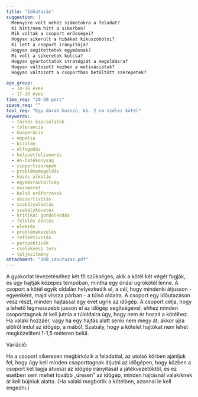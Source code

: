 ```yaml
---
title: "Időutazás"
suggestion: | 
  Mennyire volt nehéz számotokra a feladat?
  Ki hitt/nem hitt a sikerben?
  Mik voltak a csoport erősségei?
  Hogyan sikerült a hibákat kiküszöbölni?
  Ki lett a csoport irányítója?
  Hogyan segítettetek egymásnak?
  Mi volt a sikeretek kulcsa?
  Hogyan gyártottatok stratégiát a megoldásra?
  Hogyan változott közben a motivációtok?
  Hogyan változott a csoportban betöltött szerepetek?

age_group:
  - 14-16 éves
  - 17-20 éves
time_req: "20-30 perc"
space_req: ""
tool_req: "Egy darab hosszú, kb. 2 cm széles kötél"
keywords: 
  - társas kapcsolatok
  - tolerancia
  - kooperáció
  - empátia
  - bizalom
  - elfogadás
  - helyzetfelismerés
  - én-hatékonyság
  - csoportszerepek
  - problémamegoldás
  - közös alkotás
  - egymásrautaltság
  - önismeret
  - belső erőforrások
  - asszertivitás
  - szabályalkotás
  - szabálykövetés
  - kritikai gondolkodás
  - felelős döntés
  - elemzés
  - problémakezelés
  - reflektivitás
  - perspektívák
  - cselekvési terv
  - teljesítmény
attachment: "208_idoutazas.pdf"
---
```


A gyakorlat levezetéséhez két fő szükséges, akik a kötél két végét fogják, és úgy hajtják közepes tempóban, mintha egy óriási ugrókötél lenne. A csoport a kötél egyik oldalán helyezkedik el, a cél, hogy mindenki átjusson - egyenként, majd vissza párban - a túlsó oldalra. A csoport egy időutazáson vesz részt, minden hajtással egy évet ugrik az időgép. A csoport célja, hogy a lehető legmesszebb jusson el az időgép segítségével, ehhez minden csoporttagnak át kell jutnia a túloldalra úgy, hogy nem ér hozzá a kötélhez. Ha valaki hozzáér, vagy ha egy hajtás alatt senki nem megy át, akkor újra elölről indul az időgép, a mából. Szabály, hogy a kötelet hajtókat nem lehet megközelíteni 1-1,5 méteren belül.

Variáció:

Ha a csoport sikeresen megbirkózik a feladattal, az utolsó körben ajánljuk fel, hogy úgy kell minden csoporttagnak átjutni az időgépen, hogy közben a csoport két tagja átveszi az időgép irányítását a játékvezetőktől, és ez esetben sem mehet tovább „üresen” az időgép, minden hajtásnál valakiknek át kell bújniuk alatta. (Ha valaki megbotlik a kötélben, azonnal le kell engedni.)
  
  
